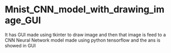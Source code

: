 # Mnist_CNN_model_with_drawing_image_GUI
It has GUI made using tkinter to draw image and then that image is feed to a CNN Neural Network model made using python tensorflow and the ans is showed in GUI

